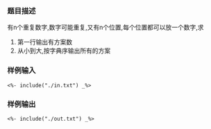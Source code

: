 ### 题目描述

有n个重复数字,数字可能重复,又有n个位置,每个位置都可以放一个数字,求

1. 第一行输出有方案数
2. 从小到大,按字典序输出所有的方案

### 样例输入

```plaintext
<%- include("./in.txt") _%>
```

### 样例输出

```plaintext
<%- include("./out.txt") _%>
```
